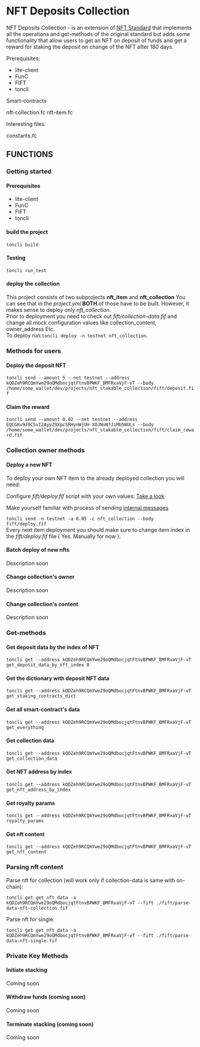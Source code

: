# NFT Deposits Collection

NFT Deposits Collection - is an extension of [NFT Standard](https://github.com/ton-blockchain/TIPs/issues/62) that implements all the operations and get-methods of the original standard but adds some functionality that allow users to get an NFT on deposit of funds and get a reward for staking the deposit on change of the NFT after 180 days.

Prerequisites:

- lite-client
- FunC
- FIFT
- toncli

Smart-contracts

nft-collection.fc
nft-item.fc

Interesting files:

constants.fc

## FUNCTIONS

### Getting started

#### Prerequisites

- lite-client
- FunC
- FIFT
- toncli

#### build the project

`toncli build`

#### Testing

`toncli run_test`

#### deploy the collection

This project consists of two subprojects **nft_item** and **nft_collection**
You can see that in the *project.yml*
**BOTH** of those have to be built.
However, it makes sense to deploy only *nft_collection*.  
Prior to deployment you need to check out *fift/collection-data.fif*
and change all mock configuration values like collection_content,
owner_address Etc.  
To deploy run:`toncli deploy -n testnet nft_collection`.  

### Methods for users

#### Deploy the deposit NFT

`toncli send --amount 5 --net testnet --address kQDZeh9RCQmYwe29oQMdbocjqtFtnvBPWKF_BMFRxaVjF-vT --body /home/some_wallet/dev/projects/nft_stakable_collection/fift/deposit.fif`

#### Claim the reward

`toncli send --amount 0.02 --net testnet --address EQCGKv9J9C5vI2AyyZ9XpcSRHynWjUH-XOJNoNfJiMb5WULs --body /home/some_wallet/dev/projects/nft_stakable_collection/fift/claim_reward.fif`

### Collection owner methods

#### Deploy a new NFT

To deploy your own NFT item to the already deployed collection you will need:


Configure *fift/deploy.fif* script with your own values:
[Take a look](https://github.com/ton-blockchain/TIPs/issues/64)  

Make yourself familiar with process of sending  [internal messages](https://github.com/disintar/toncli/blob/master/docs/advanced/send_fift_internal.md)  

`toncli send -n testnet -a 0.05 -c nft_collection --body fift/deploy.fif`  
Every next item deployment you should make sure to change item index in the *fift/deploy.fif* file ( Yes. Manually for now ).

#### Batch deploy of new nfts

Description soon

#### Change collection's owner

Description soon

#### Change collection's content

Description soon

### Get-methods

#### Get deposit data by the index of NFT

`toncli get --address kQDZeh9RCQmYwe29oQMdbocjqtFtnvBPWKF_BMFRxaVjF-vT get_deposit_data_by_nft_index 0`

#### Get the dictionary with deposit NFT data

`toncli get --address kQDZeh9RCQmYwe29oQMdbocjqtFtnvBPWKF_BMFRxaVjF-vT get_staking_contracts_dict`

#### Get all smart-contract's data

`toncli get --address kQDZeh9RCQmYwe29oQMdbocjqtFtnvBPWKF_BMFRxaVjF-vT get_everything`

#### Get collection data

`toncli get --address kQDZeh9RCQmYwe29oQMdbocjqtFtnvBPWKF_BMFRxaVjF-vT get_collection_data`

#### Get NFT address by index

`toncli get --address kQDZeh9RCQmYwe29oQMdbocjqtFtnvBPWKF_BMFRxaVjF-vT get_nft_address_by_index`

#### Get royalty params

`toncli get --address kQDZeh9RCQmYwe29oQMdbocjqtFtnvBPWKF_BMFRxaVjF-vT royalty_params`

#### Get nft content

`toncli get --address kQDZeh9RCQmYwe29oQMdbocjqtFtnvBPWKF_BMFRxaVjF-vT get_nft_content`

### Parsing nft content

Parse nft for collection (will work only if collection-data is same with on-chain):

`toncli get get_nft_data -a kQDZeh9RCQmYwe29oQMdbocjqtFtnvBPWKF_BMFRxaVjF-vT --fift ./fift/parse-data-nft-collection.fif`

Parse nft for single:

`toncli get get_nft_data -a kQDZeh9RCQmYwe29oQMdbocjqtFtnvBPWKF_BMFRxaVjF-vT --fift ./fift/parse-data-nft-single.fif`

### Private Key Methods

#### Initiate stacking

Coming soon

#### Withdraw funds (coming soon)

Coming soon

#### Terminate stacking (coming soon)

Coming soon